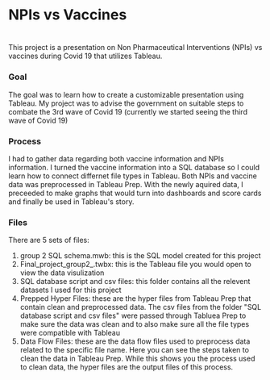 # NPIs vs Vaccines
#
This project is a presentation on Non Pharmaceutical Interventions (NPIs) vs vaccines during Covid 19 that utilizes Tableau. 
### Goal
The goal was to learn how to create a customizable presentation using Tableau. My project was to advise the government on suitable steps to combate the 3rd wave of Covid 19 (currently we started seeing the third wave of Covid 19)

### Process
I had to gather data regarding both vaccine information and NPIs information. I turned the vaccine information into a SQL database so I could learn how to connect differnet file types in Tableau. Both NPIs and vaccine data was preprocessed in Tableau Prep. With the newly aquired data, I preceeded to make graphs that would turn into dashboards and score cards and finally be used in Tableau's story. 
### Files
There are 5 sets of files:
1. group 2 SQL schema.mwb: this is the SQL model created for this project
2. Final_project_group2_.twbx: this is the Tableau file you would open to view the data visulization
3. SQL database script and csv files: this folder contains all the relevent datasets I used for this project
4. Prepped Hyper Files: these are the hyper files from Tableau Prep that contain clean and preprocessed data. The csv files from the folder "SQL database script and csv files" were passed through Tabluea Prep to make sure the data was clean and to also make sure all the file types were compatible with Tableau
5. Data Flow Files: these are the data flow files used to preprocess data related to the specific file name. Here you can see the steps taken to clean the data in Tableau Prep. While this shows you the process used to clean data, the hyper files are the output files of this process.
